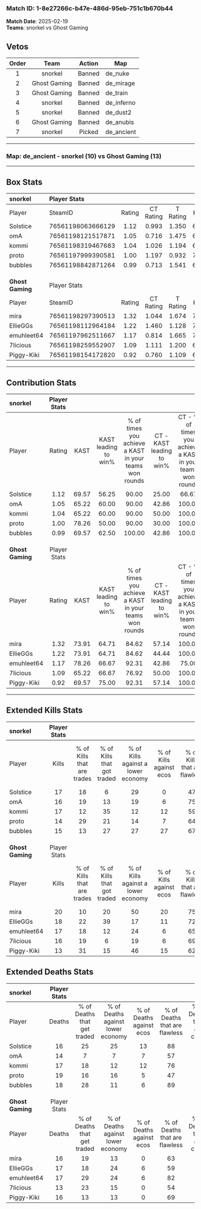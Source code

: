 ### Match ID: 1-8e27266c-b47e-486d-95eb-751c1b670b44  
**Match Date**: 2025-02-19  
**Teams**: snorkel vs Ghost Gaming  

## Vetos  

| Order | Team | Action | Map |
| :---: | :--: | :----: | --- |
| 1 | snorkel | Banned | de_nuke |
| 2 | Ghost Gaming | Banned | de_mirage |
| 3 | Ghost Gaming | Banned | de_train |
| 4 | snorkel | Banned | de_inferno |
| 5 | snorkel | Banned | de_dust2 |
| 6 | Ghost Gaming | Banned | de_anubis |
| 7 | snorkel | Picked | de_ancient |

---  

### **Map**: de_ancient - snorkel (10) vs Ghost Gaming (13)  
---  

## Box Stats  

| **snorkel**      | Player Stats      |        |           |          |       |      |       |         |        |      |     |
| :- | :- | :-: | :-: | :-: | :-: | :-: | :-: | :-: | :-: | :-: | :-: |
| Player           | SteamID           | Rating | CT Rating | T Rating | KAST  | ADR  | Kills | Assists | Deaths | K/D  | HS% |
| Solstice         | 76561198063666129 |  1.12  |   0.993   |  1.350   | 69.57 | 76.7 |  17   |    8    |   16   | 1.06 | 47  |
| omA              | 76561198121517871 |  1.05  |   0.716   |  1.475   | 65.22 | 69.7 |  16   |    4    |   14   | 1.14 | 43  |
| kommi            | 76561198319467683 |  1.04  |   1.026   |  1.194   | 65.22 | 73.9 |  17   |    4    |   17   | 1.00 | 58  |
| proto            | 76561197999390581 |  1.00  |   1.197   |  0.932   | 78.26 | 77.4 |  14   |    8    |   19   | 0.74 | 57  |
| bubbIes          | 76561198842871264 |  0.99  |   0.713   |  1.541   | 69.57 | 79.7 |  15   |    5    |   18   | 0.83 | 20  |
|                  |                   |        |           |          |       |      |       |         |        |      |     |
|                  |                   |        |           |          |       |      |       |         |        |      |     |
|                  |                   |        |           |          |       |      |       |         |        |      |     |
| **Ghost Gaming** | Player Stats      |        |           |          |       |      |       |         |        |      |     |
| Player           | SteamID           | Rating | CT Rating | T Rating | KAST  | ADR  | Kills | Assists | Deaths | K/D  | HS% |
| mira             | 76561198297390513 |  1.32  |   1.044   |  1.674   | 73.91 | 97.1 |  20   |    6    |   16   | 1.25 | 50  |
| EllieGGs         | 76561198112964184 |  1.22  |   1.460   |  1.128   | 73.91 | 93.1 |  18   |    8    |   17   | 1.06 | 50  |
| emuhleet64       | 76561197962511667 |  1.17  |   0.814   |  1.665   | 78.26 | 83.2 |  17   |    5    |   17   | 1.00 | 58  |
| 7licious         | 76561198259552907 |  1.09  |   1.111   |  1.200   | 65.22 | 72.7 |  16   |    4    |   13   | 1.23 | 31  |
| Piggy-Kiki       | 76561198154172820 |  0.92  |   0.760   |  1.109   | 69.57 | 64.4 |  13   |    6    |   16   | 0.81 | 69  |
---  

## Contribution Stats  

| **snorkel**      | Player Stats |       |                      |                                                        |                           |                                                             |                          |                                                            |
| :- | :-: | :-: | :-: | :-: | :-: | :-: | :-: | :-: |
| Player           |    Rating    | KAST  | KAST leading to win% | % of times you achieve a KAST in your teams won rounds | CT - KAST leading to win% | CT - % of times you achieve a KAST in your teams won rounds | T - KAST leading to win% | T - % of times you achieve a KAST in your teams won rounds |
| Solstice         |     1.12     | 69.57 |        56.25         |                         90.00                          |           25.00           |                            66.67                            |          87.50           |                           100.00                           |
| omA              |     1.05     | 65.22 |        60.00         |                         90.00                          |           42.86           |                           100.00                            |          75.00           |                           85.71                            |
| kommi            |     1.04     | 65.22 |        60.00         |                         90.00                          |           50.00           |                           100.00                            |          66.67           |                           85.71                            |
| proto            |     1.00     | 78.26 |        50.00         |                         90.00                          |           30.00           |                           100.00                            |          75.00           |                           85.71                            |
| bubbIes          |     0.99     | 69.57 |        62.50         |                         100.00                         |           42.86           |                           100.00                            |          77.78           |                           100.00                           |
|                  |              |       |                      |                                                        |                           |                                                             |                          |                                                            |
|                  |              |       |                      |                                                        |                           |                                                             |                          |                                                            |
|                  |              |       |                      |                                                        |                           |                                                             |                          |                                                            |
| **Ghost Gaming** | Player Stats |       |                      |                                                        |                           |                                                             |                          |                                                            |
| Player           |    Rating    | KAST  | KAST leading to win% | % of times you achieve a KAST in your teams won rounds | CT - KAST leading to win% | CT - % of times you achieve a KAST in your teams won rounds | T - KAST leading to win% | T - % of times you achieve a KAST in your teams won rounds |
| mira             |     1.32     | 73.91 |        64.71         |                         84.62                          |           57.14           |                           100.00                            |          70.00           |                           77.78                            |
| EllieGGs         |     1.22     | 73.91 |        64.71         |                         84.62                          |           44.44           |                           100.00                            |          87.50           |                           77.78                            |
| emuhleet64       |     1.17     | 78.26 |        66.67         |                         92.31                          |           42.86           |                            75.00                            |          81.82           |                           100.00                           |
| 7licious         |     1.09     | 65.22 |        66.67         |                         76.92                          |           50.00           |                           100.00                            |          85.71           |                           66.67                            |
| Piggy-Kiki       |     0.92     | 69.57 |        75.00         |                         92.31                          |           57.14           |                           100.00                            |          88.89           |                           88.89                            |
---  

## Extended Kills Stats  

| **snorkel**      | Player Stats |                            |                            |                                    |                         |                              |                                 |                                       |                    |           |
| :- | :-: | :-: | :-: | :-: | :-: | :-: | :-: | :-: | :-: | :-: |
| Player           |    Kills     | % of Kills that are trades | % of Kills that got traded | % of Kills against a lower economy | % of Kills against ecos | % of Kills that are flawless | % of Kills that are close duels | % of Kills that are assisted by flash | Pistol Round Kills | AWP Kills |
| Solstice         |      17      |             18             |             6              |                 29                 |            0            |              47              |                6                |                   6                   |         1          |     0     |
| omA              |      16      |             19             |             13             |                 19                 |            6            |              75              |                0                |                   0                   |         3          |     0     |
| kommi            |      17      |             12             |             35             |                 12                 |           12            |              59              |                6                |                   0                   |         2          |     0     |
| proto            |      14      |             29             |             21             |                 14                 |            7            |              64              |               14                |                   0                   |         1          |     0     |
| bubbIes          |      15      |             13             |             27             |                 27                 |           27            |              67              |                7                |                   7                   |         1          |     8     |
|                  |              |                            |                            |                                    |                         |                              |                                 |                                       |                    |           |
|                  |              |                            |                            |                                    |                         |                              |                                 |                                       |                    |           |
|                  |              |                            |                            |                                    |                         |                              |                                 |                                       |                    |           |
| **Ghost Gaming** | Player Stats |                            |                            |                                    |                         |                              |                                 |                                       |                    |           |
| Player           |    Kills     | % of Kills that are trades | % of Kills that got traded | % of Kills against a lower economy | % of Kills against ecos | % of Kills that are flawless | % of Kills that are close duels | % of Kills that are assisted by flash | Pistol Round Kills | AWP Kills |
| mira             |      20      |             10             |             20             |                 50                 |           20            |              75              |               10                |                  10                   |         1          |     0     |
| EllieGGs         |      18      |             22             |             39             |                 17                 |           11            |              72              |                0                |                   0                   |         2          |     1     |
| emuhleet64       |      17      |             18             |             12             |                 24                 |            6            |              65              |                0                |                   6                   |         2          |     3     |
| 7licious         |      16      |             19             |             6              |                 19                 |            6            |              69              |                0                |                   6                   |         0          |     0     |
| Piggy-Kiki       |      13      |             31             |             15             |                 46                 |           15            |              62              |                8                |                  15                   |         2          |     0     |
## Extended Deaths Stats  

| **snorkel**      | Player Stats |                             |                                   |                          |                               |                            |                           |               |
| :- | :-: | :-: | :-: | :-: | :-: | :-: | :-: | :-: |
| Player           |    Deaths    | % of Deaths that get traded | % of Deaths against lower economy | % of Deaths against ecos | % of Deaths that are flawless | % of Deaths that are close | % of Deaths while blinded | Deaths to AWP |
| Solstice         |      16      |             25              |                25                 |            13            |              88               |             0              |             0             |       2       |
| omA              |      14      |              7              |                 7                 |            7             |              57               |             0              |             0             |       0       |
| kommi            |      17      |             18              |                12                 |            12            |              76               |             0              |             0             |       0       |
| proto            |      19      |             16              |                16                 |            5             |              47               |             16             |            16             |       0       |
| bubbIes          |      18      |             28              |                11                 |            6             |              89               |             0              |            17             |       2       |
|                  |              |                             |                                   |                          |                               |                            |                           |               |
|                  |              |                             |                                   |                          |                               |                            |                           |               |
|                  |              |                             |                                   |                          |                               |                            |                           |               |
| **Ghost Gaming** | Player Stats |                             |                                   |                          |                               |                            |                           |               |
| Player           |    Deaths    | % of Deaths that get traded | % of Deaths against lower economy | % of Deaths against ecos | % of Deaths that are flawless | % of Deaths that are close | % of Deaths while blinded | Deaths to AWP |
| mira             |      16      |             19              |                13                 |            0             |              63               |             6              |             0             |       1       |
| EllieGGs         |      17      |             18              |                24                 |            6             |              59               |             12             |             0             |       0       |
| emuhleet64       |      17      |             29              |                24                 |            6             |              82               |             6              |             0             |       3       |
| 7licious         |      13      |             23              |                15                 |            0             |              54               |             8              |             0             |       2       |
| Piggy-Kiki       |      16      |             13              |                13                 |            0             |              69               |             0              |            13             |       2       |
